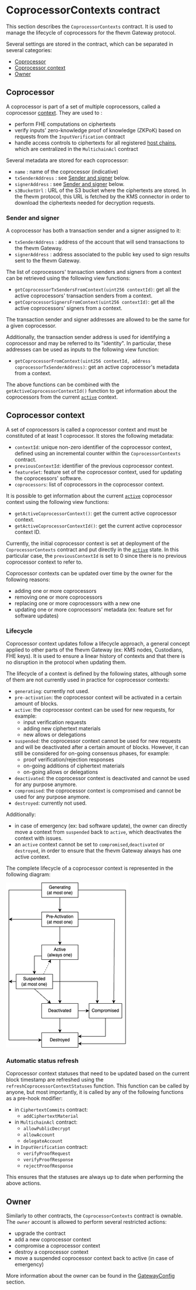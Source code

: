 # CoprocessorContexts contract

This section describes the `CoprocessorContexts` contract. It is used to manage the lifecycle of coprocessors for the fhevm Gateway protocol.

Several settings are stored in the contract, which can be separated in several categories:

- [Coprocessor](#coprocessor)
- [Coprocessor context](#coprocessor-context)
- [Owner](#owner)

## Coprocessor

A coprocessor is part of a set of multiple coprocessors, called a coprocessor [context](#coprocessor-context). They are used to :

- perform FHE computations on ciphertexts
- verify inputs' zero-knowledge proof of knowledge (ZKPoK) based on requests from the `InputVerification` contract
- handle access controls to ciphertexts for all registered [host chains](./gateway_config.md#host-chains), which are centralized in the `MultichainAcl` contract

Several metadata are stored for each coprocessor:

- `name` : name of the coprocessor (indicative)
- `txSenderAddress` : see [Sender and signer](#sender-and-signer) below.
- `signerAddress` : see [Sender and signer](#sender-and-signer) below.
- `s3BucketUrl` : URL of the S3 bucket where the ciphertexts are stored. In the fhevm protocol, this URL is fetched by the KMS connector in order to download the ciphertexts needed for decryption requests.

### Sender and signer

A coprocessor has both a transaction sender and a signer assigned to it:

- `txSenderAddress` : address of the account that will send transactions to the fhevm Gateway.
- `signerAddress` : address associated to the public key used to sign results sent to the fhevm Gateway.

The list of coprocessors' transaction senders and signers from a context can be retrieved using the following view functions:

- `getCoprocessorTxSendersFromContext(uint256 contextId)`: get all the active coprocessors' transaction senders from a context.
- `getCoprocessorSignersFromContext(uint256 contextId)`: get all the active coprocessors' signers from a context.

The transaction sender and signer addresses are allowed to be the same for a given coprocessor.

Additionally, the transaction sender address is used for identifying a coprocessor and may be referred to its "identity". In particular, these addresses can be used as inputs to the following view function:

- `getCoprocessorFromContext(uint256 contextId, address coprocessorTxSenderAddress)`: get an active coprocessor's metadata from a context.

The above functions can be combined with the `getActiveCoprocessorContextId()` function to get information about the coprocessors from the current [`active`](#lifecycle) context.

## Coprocessor context

A set of coprocessors is called a coprocessor context and must be constituted of at least 1 coprocessor. It stores the following metadata:

- `contextId`: unique non-zero identifier of the coprocessor context, defined using an incremental counter within the `CoprocessorContexts` contract.
- `previousContextId`: identifier of the previous coprocessor context.
- `featureSet`: feature set of the coprocessor context, used for updating the coprocessors' software.
- `coprocessors`: list of coprocessors in the coprocessor context.

It is possible to get information about the current [`active`](#lifecycle) coprocessor context using the following view functions:

- `getActiveCoprocessorContext()`: get the current active coprocessor context.
- `getActiveCoprocessorContextId()`: get the current active coprocessor context ID.

Currently, the initial coprocessor context is set at deployment of the `CoprocessorContexts` contract and put directly in the [`active`](#lifecycle) state. In this particular case, the `previousContextId` is set to 0 since there is no previous coprocessor context to refer to.

Coprocessor contexts can be updated over time by the owner for the following reasons:

- adding one or more coprocessors
- removing one or more coprocessors
- replacing one or more coprocessors with a new one
- updating one or more coprocessors' metadata (ex: feature set for software updates)

### Lifecycle

Coprocessor context updates follow a lifecycle approach, a general concept applied to other parts of the fhevm Gateway (ex: KMS nodes, Custodians, FHE keys). It is used to ensure a linear history of contexts and that there is no disruption in the protocol when updating them.

The lifecycle of a context is defined by the following states, although some of them are not currently used in practice for coprocessor contexts:

- `generating`: currently not used.
- `pre-activation`: the coprocessor context will be activated in a certain amount of blocks.
- `active`: the coprocessor context can be used for new requests, for example:
  - input verification requests
  - adding new ciphertext materials
  - new allows or delegations
- `suspended`: the coprocessor context cannot be used for new requests and will be deactivated after a certain amount of blocks. However, it can still be considered for on-going consensus phases, for example:
  - proof verification/rejection responses
  - on-going additions of ciphertext materials
  - on-going allows or delegations
- `deactivated`: the coprocessor context is deactivated and cannot be used for any purpose anymore.
- `compromised`: the coprocessor context is compromised and cannot be used for any purpose anymore.
- `destroyed`: currently not used.

Additionally:

- in case of emergency (ex: bad software update), the owner can directly move a context from `suspended` back to `active`, which deactivates the context with issues.
- an `active` context cannot be set to `compromised`,`deactivated` or `destroyed`, in order to ensure that the fhevm Gateway always has one active context.

The complete lifecycle of a coprocessor context is represented in the following diagram:

![Context lifecycle](../../.assets/lifecycle_contexts.png)

### Automatic status refresh

Coprocessor context statuses that need to be updated based on the current block timestamp are refreshed using the `refreshCoprocessorContextStatuses` function. This function can be called by anyone, but most importantly, it is called by any of the following functions as a pre-hook modifier:

- in `CiphertextCommits` contract:
  - `addCiphertextMaterial`
- in `MultichainAcl` contract:
  - `allowPublicDecrypt`
  - `allowAccount`
  - `delegateAccount`
- in `InputVerification` contract:
  - `verifyProofRequest`
  - `verifyProofResponse`
  - `rejectProofResponse`

This ensures that the statuses are always up to date when performing the above actions.

## Owner

Similarly to other contracts, the `CoprocessorContexts` contract is ownable. The `owner` account is allowed to perform several restricted actions:

- upgrade the contract
- add a new coprocessor context
- compromise a coprocessor context
- destroy a coprocessor context
- move a suspended coprocessor context back to active (in case of emergency)

More information about the owner can be found in the [GatewayConfig](./gateway_config.md#governance-accounts) section.

